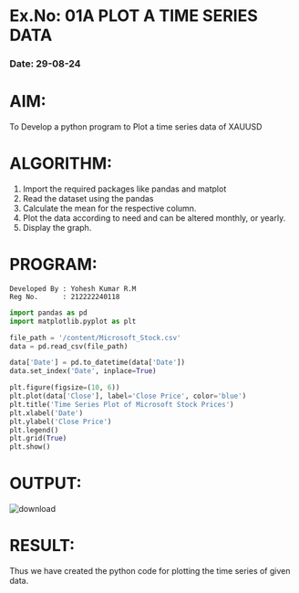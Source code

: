 # Ex.No: 01A PLOT A TIME SERIES DATA
###  Date: 29-08-24

# AIM:
To Develop a python program to Plot a time series data of XAUUSD
# ALGORITHM:
1. Import the required packages like pandas and matplot
2. Read the dataset using the pandas
3. Calculate the mean for the respective column.
4. Plot the data according to need and can be altered monthly, or yearly.
5. Display the graph.
# PROGRAM:
```
Developed By : Yohesh Kumar R.M
Reg No.      : 212222240118
```
```py
import pandas as pd
import matplotlib.pyplot as plt

file_path = '/content/Microsoft_Stock.csv'
data = pd.read_csv(file_path)

data['Date'] = pd.to_datetime(data['Date'])
data.set_index('Date', inplace=True)

plt.figure(figsize=(10, 6))
plt.plot(data['Close'], label='Close Price', color='blue')
plt.title('Time Series Plot of Microsoft Stock Prices')
plt.xlabel('Date')
plt.ylabel('Close Price')
plt.legend()
plt.grid(True)
plt.show()

```

# OUTPUT:
![download](https://github.com/user-attachments/assets/b036fe28-455b-4c34-9ee4-951e74c57d6c)

# RESULT:
Thus we have created the python code for plotting the time series of given data.
